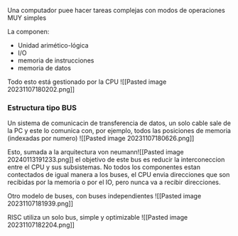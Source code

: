 Una computador puee hacer tareas complejas con modos de operaciones MUY simples

La componen:

- Unidad arimético-lógica
- I/O
- memoria de instrucciones
- memoria de datos


Todo esto está gestionado por la CPU
![[Pasted image 20231107180202.png]]


### Estructura tipo BUS 
Un sistema de comunicacin de transferencia de datos, un solo cable sale de la PC y este lo comunica con, por ejemplo, todos las posiciones de memoria (indexadas por numero)
![[Pasted image 20231107180626.png]]

Esto, sumada a la arquitectura von neumann![[Pasted image 20240113191233.png]]
el objetivo de este bus es reducir la interconeccion entre el CPU y sus subsistemas. 
No todos los componentes estan contectados de igual manera a los buses, el CPU envia direcciones que son recibidas por la memoria o por el IO, pero nunca va a recibir direcciones. 

Otro modelo de buses, con buses independientes
![[Pasted image 20231107181939.png]]

RISC utiliza un solo bus, simple y optimizable
![[Pasted image 20231107182204.png]]


